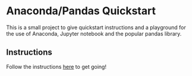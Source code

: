 # Anaconda/Pandas Quickstart
This is a small project to give quickstart instructions and a playground for the use of Anaconda, Jupyter notebook and the popular pandas library.

## Instructions
Follow the instructions [here](https://docs.google.com/document/d/1OYWwmbHSoQgZ47cLqyGJeZeUOvYDRH67w8lD_BARfdM) to get going!
